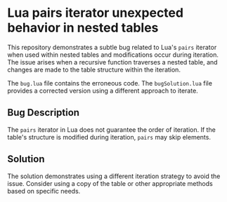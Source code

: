 # Lua pairs iterator unexpected behavior in nested tables

This repository demonstrates a subtle bug related to Lua's `pairs` iterator when used within nested tables and modifications occur during iteration. The issue arises when a recursive function traverses a nested table, and changes are made to the table structure within the iteration.

The `bug.lua` file contains the erroneous code. The `bugSolution.lua` file provides a corrected version using a different approach to iterate.

## Bug Description

The `pairs` iterator in Lua does not guarantee the order of iteration. If the table's structure is modified during iteration, `pairs` may skip elements.

## Solution

The solution demonstrates using a different iteration strategy to avoid the issue. Consider using a copy of the table or other appropriate methods based on specific needs.